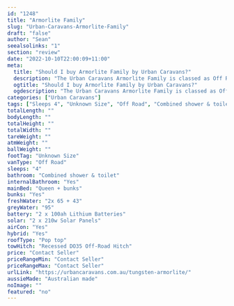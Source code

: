 ```yaml
---
id: "1248"
title: "Armorlite Family"
slug: "Urban-Caravans-Armorlite-Family"
draft: "false"
author: "Sean"
seealsolinks: "1"
section: "review"
date: "2022-10-10T22:00:09+11:00"
meta:
  title: "Should I buy Armorlite Family by Urban Caravans?"
  description: "The Urban Caravans Armorlite Family is classed as Off Road, and sleeps 4 people. It is Australian made and comes in at Unknown Size. It generally has Combined shower & toilet."
  ogtitle: "Should I buy Armorlite Family by Urban Caravans?"
  ogdescription: "The Urban Caravans Armorlite Family is classed as Off Road, and sleeps 4 people. It is Australian made and comes in at Unknown Size. It generally has Combined shower & toilet."
categories: ["Urban Caravans"]
tags: ["Sleeps 4", "Unknown Size", "Off Road", "Combined shower & toilet", "Pop top", "Price Unknown", "Australian made"]
totalLength: ""
bodyLength: ""
totalHeight: ""
totalWidth: ""
tareWeight: ""
atmWeight: ""
ballWeight: ""
footTag: "Unknown Size"
vanType: "Off Road"
sleeps: "4"
bathroom: "Combined shower & toilet"
internalBathroom: "Yes"
mainBed: "Queen + bunks"
bunks: "Yes"
freshWater: "2x 65 + 43"
greyWater: "95"
battery: "2 x 100ah Lithium Batteries"
solar: "2 x 210w Solar Panels"
airCon: "Yes"
hybrid: "Yes"
roofType: "Pop top"
towHitch: "Recessed DO35 Off-Road Hitch"
price: "Contact Seller"
priceRangeMin: "Contact Seller"
priceRangeMax: "Contact Seller"
urlLink: "https://urbancaravans.com.au/tungsten-armorlite/"
aussieMade: "Australian made"
noImage: ""
featured: "no"
---
```


